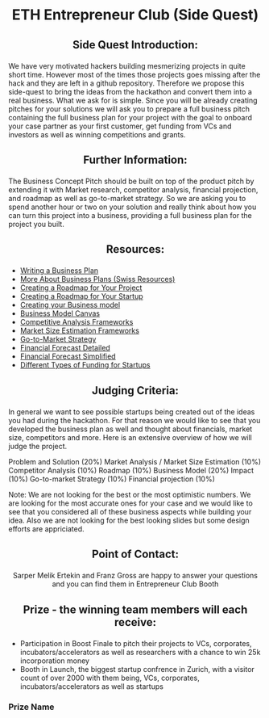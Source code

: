# <p align="center"> ETH Entrepreneur Club (Side Quest) </p>

## <p align="center"> Side Quest Introduction: </p>

We have very motivated hackers building mesmerizing projects in quite short time. However most of the times those projects goes missing after the hack and they are left in a github repository. Therefore we propose this side-quest to bring the ideas from the hackathon and convert them into a real business. What we ask for is simple. Since you will be already creating pitches for your solutions we will ask you to prepare a full business pitch containing the full business plan for your project with the goal to onboard your case partner as your first customer, get funding from VCs and investors as well as winning competitions and grants.

## <p align="center"> Further Information: </p>

The Business Concept Pitch should be built on top  of  the  product pitch  by  extending  it  with  Market  research, competitor analysis, financial projection, and roadmap as well as go-to-market strategy. So we are asking you to spend another hour or two on your solution and really think about how you can turn this project into a business, providing a full business plan for the project you built.

##  <p align="center"> Resources: </p>
- [Writing a Business Plan](https://www.forbes.com/advisor/business/how-to-write-a-business-plan/)
- [More About Business Plans (Swiss Resources)](https://www.kmu.admin.ch/kmu/en/home/concrete-know-how/setting-up-sme/starting-business/first-step/well-planned-start-up/business-plan.html)
- [Creating a Roadmap for Your Project](https://kissflow.com/project/project-roadmap/)
- [Creating a Roadmap for Your Startup](https://yojji.io/blog/roadmap-startup-guide-examples)
- [Creating your Business model](https://www.aha.io/roadmapping/guide/product-strategy/what-are-some-examples-of-a-business-model)
- [Business Model Canvas](https://www.strategyzer.com/library/the-business-model-canvas)
- [Competitive Analysis Frameworks](https://www.similarweb.com/blog/research/market-research/competitor-analysis-frameworks/)
- [Market Size Estimation Frameworks](https://www.b2binternational.com/research/methods/faq/how-do-i-estimate-a-market-size/)
- [Go-to-Market Strategy](https://asana.com/resources/go-to-market-gtm-strategy)
- [Financial Forecast Detailed](https://www.indeed.com/career-advice/career-development/financial-projection-startup)
- [Financial Forecast Simplified](https://www.uschamber.com/co/run/finance/financial-forecast-for-business-plan)
- [Different Types of Funding for Startups](https://www.startups.com/library/expert-advice/5-types-startup-funding)

## <p align="center"> Judging Criteria: </p>

In general we want to see possible startups being created out of the ideas you had during the hackathon. For that reason we would like to see that you developed the business plan as well and thought about financials, market size, competitors and more. Here is an extensive overview of how we will judge the project.

Problem and Solution (20%)
Market Analysis / Market Size Estimation (10%)
Competitor Analysis (10%)
Roadmap (10%)
Business Model (20%)
Impact (10%)
Go-to-market Strategy (10%)
Financial projection (10%)

Note: We are not looking for the best or the most optimistic numbers. We are looking for the most accurate ones for your case and we would like to see that you considered all of these business aspects while building your idea. Also we are not looking for the best looking slides but some design efforts are appriciated.

## <p align="center"> Point of Contact: </p>

<p align="center"> Sarper Melik Ertekin and Franz Gross are happy to answer your questions and you can find them in Entrepreneur Club Booth </p>


## <p align="center"> Prize - the winning team members will each receive: </p>

- Participation in Boost Finale to pitch their projects to VCs, corporates, incubators/accelerators as well as researchers with a chance to win 25k incorporation money
- Booth in Launch, the biggest startup confrence in Zurich, with a visitor count of over 2000 with them being, VCs, corporates, incubators/accelerators as well as startups

### Prize Name
